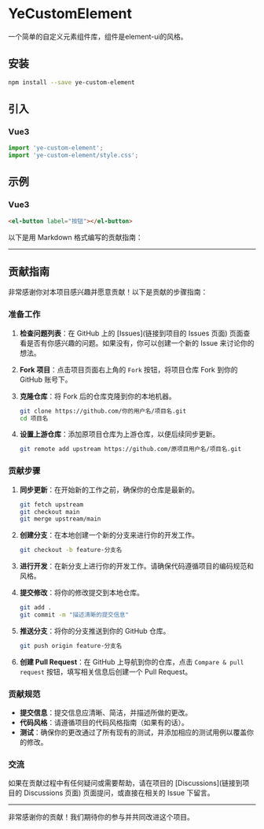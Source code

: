 # YeCustomElement
一个简单的自定义元素组件库，组件是element-ui的风格。

## 安装
```bash
npm install --save ye-custom-element
```

## 引入

### Vue3
```js
import 'ye-custom-element';
import 'ye-custom-element/style.css';
```

## 示例

### Vue3
```html
<el-button label="按钮"></el-button>
```

以下是用 Markdown 格式编写的贡献指南：

---

## 贡献指南

非常感谢你对本项目感兴趣并愿意贡献！以下是贡献的步骤指南：

### 准备工作

1. **检查问题列表**：在 GitHub 上的 [Issues](链接到项目的 Issues 页面) 页面查看是否有你感兴趣的问题。如果没有，你可以创建一个新的 Issue 来讨论你的想法。
2. **Fork 项目**：点击项目页面右上角的 `Fork` 按钮，将项目仓库 Fork 到你的 GitHub 账号下。
3. **克隆仓库**：将 Fork 后的仓库克隆到你的本地机器。
   
    ```bash
    git clone https://github.com/你的用户名/项目名.git
    cd 项目名
    ```
4. **设置上游仓库**：添加原项目仓库为上游仓库，以便后续同步更新。
   
    ```bash
    git remote add upstream https://github.com/原项目用户名/项目名.git
    ```

### 贡献步骤

1. **同步更新**：在开始新的工作之前，确保你的仓库是最新的。
   
    ```bash
    git fetch upstream
    git checkout main
    git merge upstream/main
    ```
2. **创建分支**：在本地创建一个新的分支来进行你的开发工作。
    ```bash
    git checkout -b feature-分支名
    ```
3. **进行开发**：在新分支上进行你的开发工作。请确保代码遵循项目的编码规范和风格。
4. **提交修改**：将你的修改提交到本地仓库。
    ```bash
    git add .
    git commit -m "描述清晰的提交信息"
    ```
5. **推送分支**：将你的分支推送到你的 GitHub 仓库。
    ```bash
    git push origin feature-分支名
    ```
6. **创建 Pull Request**：在 GitHub 上导航到你的仓库，点击 `Compare & pull request` 按钮，填写相关信息后创建一个 Pull Request。

### 贡献规范

- **提交信息**：提交信息应清晰、简洁，并描述所做的更改。
- **代码风格**：请遵循项目的代码风格指南（如果有的话）。
- **测试**：确保你的更改通过了所有现有的测试，并添加相应的测试用例以覆盖你的修改。

### 交流

如果在贡献过程中有任何疑问或需要帮助，请在项目的 [Discussions](链接到项目的 Discussions 页面) 页面提问，或直接在相关的 Issue 下留言。

---

非常感谢你的贡献！我们期待你的参与并共同改进这个项目。
